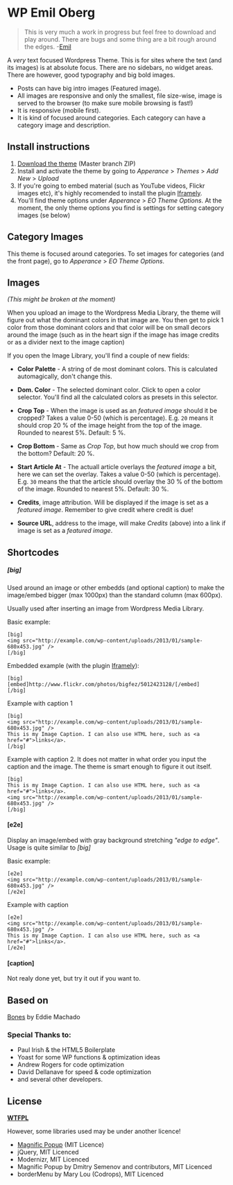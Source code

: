 # WP Emil Oberg

> This is very much a work in progress but feel free to download and play around. There are bugs and some thing are a bit rough around the edges. -[Emil](http://emiloberg.se)

A _very_ text focused Wordpress Theme. This is for sites where the text (and its images) is at absolute focus. There are no sidebars, no widget areas. There are however, good typography and big bold images.

* Posts can have big intro images (Featured image).
* All images are responsive and only the smallest, file size-wise, image is served to the browser (to make sure mobile browsing is fast!)
* It is responsive (mobile first).
* It is kind of focused around categories. Each category can have a category image and description.


## Install instructions
1. [Download the theme](https://github.com/emiloberg/wp-emiloberg/archive/master.zip) (Master branch ZIP)
2. Install and activate the theme by going to _Apperance_ > _Themes_ > _Add New_ > _Upload_
3. If you're going to embed material (such as YouTube videos, Flickr images etc), it's highly recomended to install the plugin [Iframely](http://wordpress.org/plugins/iframely/).
4. You'll find theme options under _Apperance_ > _EO Theme Options_. At the moment, the only theme options you find is settings for setting category images (se below)

## Category Images
This theme is focused around categories. To set images for categories (and the front page), go to _Apperance_ > _EO Theme Options_. 

## Images
_(This might be broken at the moment)_

When you upload an image to the Wordpress Media Library, the theme will figure out what the dominant colors in that image are. You then get to pick 1 color from those dominant colors and that color will be on small decors around the image (such as in the heart sign if the image has image credits or as a divider next to the image caption)

If you open the Image Library, you'll find a couple of new fields:

* __Color Palette__ - A string of de most dominant colors. This is calculated automagically, don't change this.

* __Dom. Color__ - The selected dominant color. Click to open a color selector. You'll find all the calculated colors as presets in this selector.

* __Crop Top__ - When the image is used as an _featured image_ should it be cropped? Takes a value 0-50 (which is percentage). E.g. `20` means it should crop 20 % of the image height from the top of the image. Rounded to nearest 5%. Default: 5 %.

* __Crop Bottom__ - Same as _Crop Top_, but how much should we crop from the bottom? Default: 20 %.

* __Start Article At__ - The actuall article overlays the _featured image_ a bit, here we can set the overlay. Takes a value 0-50 (which is percentage). E.g. `30` means the that the article should overlay the 30 % of the bottom of the image. Rounded to nearest 5%. Default: 30 %.

* __Credits__, image attribution. Will be displayed if the image is set as a _featured image_. Remember to give credit where credit is due!

* __Source URL__, address to the image, will make _Credits_ (above) into a link if image is set as a _featured image_.




## Shortcodes
##### \[big\]
Used around an image or other embedds (and optional caption) to make the image/embed bigger (max 1000px) than the standard column (max 600px).

Usually used after inserting an image from Wordpress Media Library.

Basic example:

    [big]
    <img src="http://example.com/wp-content/uploads/2013/01/sample-680x453.jpg" />
    [/big]

Embedded example (with the plugin [Iframely](http://wordpress.org/plugins/iframely/)):

	[big]
	[embed]http://www.flickr.com/photos/bigfez/5012423128/[/embed]
	[/big]
	
Example with caption 1

    [big]
    <img src="http://example.com/wp-content/uploads/2013/01/sample-680x453.jpg" />
    This is my Image Caption. I can also use HTML here, such as <a href="#">links</a>.
    [/big]


Example with caption 2. It does not matter in what order you input the caption and the image. The theme is smart enough to figure it out itself.

    [big]
	This is my Image Caption. I can also use HTML here, such as <a href="#">links</a>.    
    <img src="http://example.com/wp-content/uploads/2013/01/sample-680x453.jpg" />
    [/big]

#### \[e2e\]
Display an image/embed with gray background stretching _"edge to edge"_.
Usage is quite similar to _\[big\]_

Basic example:

    [e2e]
    <img src="http://example.com/wp-content/uploads/2013/01/sample-680x453.jpg" />
    [/e2e]

Example with caption
    
    [e2e]
    <img src="http://example.com/wp-content/uploads/2013/01/sample-680x453.jpg" />
    This is my Image Caption. I can also use HTML here, such as <a href="#">links</a>.
    [/e2e]
    
#### \[caption\]
Not realy done yet, but try it out if you want to.

## Based on
[Bones](http://themble.com/bones) by Eddie Machado

### Special Thanks to:
* Paul Irish & the HTML5 Boilerplate
* Yoast for some WP functions & optimization ideas
* Andrew Rogers for code optimization
* David Dellanave for speed & code optimization
* and several other developers.

## License
__[WTFPL](http://sam.zoy.org/wtfpl/)__
	
However, some libraries used may be under another licence!

* [Magnific Popup](http://dimsemenov.com/plugins/magnific-popup/) (MIT Licence)
* jQuery, MIT Licenced
* Modernizr, MIT Licenced
* Magnific Popup by Dmitry Semenov and contributors, MIT Licenced
* borderMenu by Mary Lou (Codrops), MIT Licenced